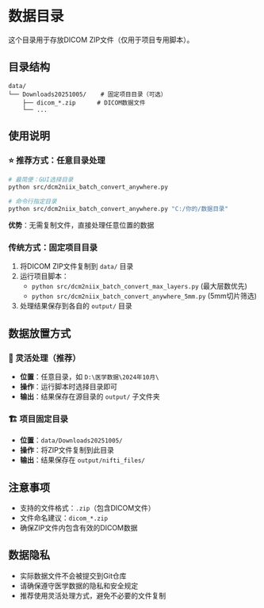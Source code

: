 # 数据目录

这个目录用于存放DICOM ZIP文件（仅用于项目专用脚本）。

## 目录结构

```
data/
└── Downloads20251005/    # 固定项目目录（可选）
    ├── dicom_*.zip      # DICOM数据文件
    └── ...
```

## 使用说明

### ⭐ 推荐方式：任意目录处理
```bash
# 最简便：GUI选择目录
python src/dcm2niix_batch_convert_anywhere.py

# 命令行指定目录
python src/dcm2niix_batch_convert_anywhere.py "C:/你的/数据目录"
```
**优势**：无需复制文件，直接处理任意位置的数据

### 传统方式：固定项目目录
1. 将DICOM ZIP文件复制到 `data/` 目录
2. 运行项目脚本：
   - `python src/dcm2niix_batch_convert_max_layers.py` (最大层数优先)
   - `python src/dcm2niix_batch_convert_anywhere_5mm.py` (5mm切片筛选)
3. 处理结果保存到各自的 `output/` 目录

## 数据放置方式

### 🎯 灵活处理（推荐）
- **位置**：任意目录，如 `D:\医学数据\2024年10月\`
- **操作**：运行脚本时选择目录即可
- **输出**：结果保存在源目录的 `output/` 子文件夹

### 🏗️ 项目固定目录
- **位置**：`data/Downloads20251005/`
- **操作**：将ZIP文件复制到此目录
- **输出**：结果保存在 `output/nifti_files/`

## 注意事项

- 支持的文件格式：`.zip`（包含DICOM文件）
- 文件命名建议：`dicom_*.zip`
- 确保ZIP文件内包含有效的DICOM数据

## 数据隐私

- 实际数据文件不会被提交到Git仓库
- 请确保遵守医学数据的隐私和安全规定
- 推荐使用灵活处理方式，避免不必要的文件复制